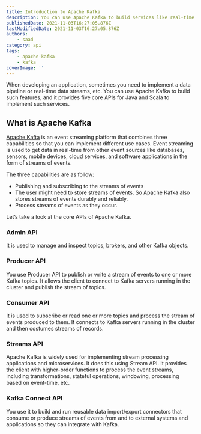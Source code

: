 ```yaml
---
title: Introduction to Apache Kafka
description: You can use Apache Kafka to build services like real-time data streams, and it provides five core APIs for Java and Scala to implement such services.
publishedDate: 2021-11-03T16:27:05.876Z
lastModifiedDate: 2021-11-03T16:27:05.876Z
authors:
    - saad
category: api
tags:
    - apache-kafka
    - kafka
coverImage: ''
---
```


<Lead>

When developing an application, sometimes you need to implement a data pipeline or real-time data streams, etc. You can use Apache Kafka to build such features, and it provides five core APIs for Java and Scala to implement such services.

</Lead>

## What is Apache Kafka

[Apache Kafta](https://kafka.apache.org/) is an event streaming platform that combines three capabilities so that you can implement different use cases. Event streaming is used to get data in real-time from other event sources like databases, sensors, mobile devices, cloud services, and software applications in the form of streams of events.

The three capabilities are as follow:

-   Publishing and subscribing to the streams of events
-   The user might need to store streams of events. So Apache Kafka also stores streams of events durably and reliably.
-   Process streams of events as they occur.

Let’s take a look at the core APIs of Apache Kafka.

### Admin API

It is used to manage and inspect topics, brokers, and other Kafka objects.

### Producer API

You use Producer API to publish or write a stream of events to one or more Kafka topics. It allows the client to connect to Kafka servers running in the cluster and publish the stream of topics.

### Consumer API

It is used to subscribe or read one or more topics and process the stream of events produced to them. It connects to Kafka servers running in the cluster and then costumes streams of records.

### Streams API

Apache Kafka is widely used for implementing stream processing applications and microservices. It does this using Stream API. It provides the client with higher-order functions to process the event streams, including transformations, stateful operations, windowing, processing based on event-time, etc.

### Kafka Connect API

You use it to build and run reusable data import/export connectors that consume or produce streams of events from and to external systems and applications so they can integrate with Kafka.
